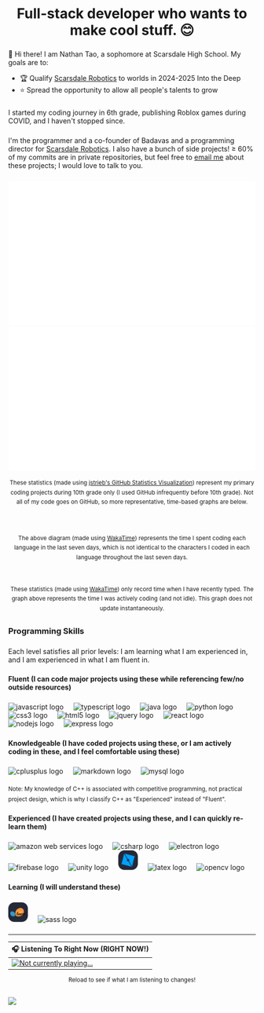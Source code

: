 <h1 align="center">Full-stack developer who wants to make cool stuff. 😊</h1>

###

<p align="left">👋 Hi there! I am Nathan Tao, a sophomore at Scarsdale High School. My goals are to:</p>
<ul>
  <li>🏆 Qualify <a href="https://github.com/Scarsdale-Robotics">Scarsdale Robotics</a> to worlds in 2024-2025 Into the Deep</li>
  <li>⭐ Spread the opportunity to allow all people's talents to grow</li>
</ul>

###

<p align="left">I started my coding journey in 6th grade, publishing Roblox games during COVID, and I haven't stopped since.</p>

###

<p align="left">I'm the programmer and a co-founder of Badavas and a programming director for <a href="https://github.com/Scarsdale-Robotics">Scarsdale Robotics</a>. I also have a bunch of side projects! ≥ 60% of my commits are in private repositories, but feel free to <a href="mailto:natnu212@gmail.com">email me</a> about these projects; I would love to talk to you.</p>

###

<div align="center">
  <img src="https://raw.githubusercontent.com/natnuo/github-stats-copy/master/generated/languages.svg#gh-dark-mode-only" />
  <img src="https://raw.githubusercontent.com/natnuo/github-stats-copy/master/generated/languages.svg#gh-light-mode-only" />
</div>
<p align="center"><sup>These statistics (made using <a href="https://github.com/jstrieb/github-stats">jstrieb's GitHub Statistics Visualization</a>) represent my primary coding projects during 10th grade only (I used GitHub infrequently before 10th grade). Not all of my code goes on GitHub, so more representative, time-based graphs are below.</sup></p>

###

<p align="center">
  <a href="https://wakatime.com">
    <picture>
      <source media="(prefers-color-scheme: dark)" srcset="https://wakatime.com/share/@natnuo/5143c6b1-9ccd-4ee2-965d-9d8d33ef066e.svg" width="700"  />
      <source media="(prefers-color-scheme: light)" srcset="https://wakatime.com/share/@natnuo/e349574b-44a1-46bd-ba1d-0b03c0fc8f5c.svg" width="700"  />
      <img alt="" src=""  />
    </picture>
  </a>
</p>
<p align="center"><sup>The above diagram (made using <a href="https://wakatime.com">WakaTime</a>) represents the time I spent coding each language in the last seven days, which is not identical to the characters I coded in each language throughout the last seven days.</sup></p>
<p align="center">
  <a href="https://wakatime.com">
    <picture>
      <source media="(prefers-color-scheme: dark)" srcset="https://wakatime.com/share/@natnuo/ea6cad03-0a3c-4746-a96c-87f5ebad1675.svg" width="700"  />
      <source media="(prefers-color-scheme: light)" srcset="https://wakatime.com/share/@natnuo/8292f2b5-b43b-48ff-b88e-13427e65f593.svg" width="700"  />
      <img alt="" src=""  />
    </picture>
  </a>
</p>
<p align="center"><sup>These statistics (made using <a href="https://wakatime.com">WakaTime</a>) only record time when I have recently typed. The graph above represents the time I was actively coding (and not idle). This graph does not update instantaneously.</sup></p>

###

<h3 align="left">Programming Skills</h3>

###

<p align="left">Each level satisfies all prior levels: I am learning what I am experienced in, and I am experienced in what I am fluent in.</p>

###

<h4 align="left">Fluent (I can code major projects using these while referencing few/no outside resources)</h4>

###

<div align="left">
  <img src="https://skillicons.dev/icons?i=js" height="40" alt="javascript logo"  />
  <img width="12" />
  <img src="https://skillicons.dev/icons?i=ts" height="40" alt="typescript logo"  />
  <img width="12" />
  <img src="https://skillicons.dev/icons?i=java" height="40" alt="java logo"  />
  <img width="12" />
  <img src="https://skillicons.dev/icons?i=py" height="40" alt="python logo"  />
  <img width="12" />
  <img src="https://skillicons.dev/icons?i=css" height="40" alt="css3 logo"  />
  <img width="12" />
  <img src="https://skillicons.dev/icons?i=html" height="40" alt="html5 logo"  />
  <img width="12" />
  <img src="https://skillicons.dev/icons?i=jquery" height="40" alt="jquery logo"  />
  <img width="12" />
  <img src="https://skillicons.dev/icons?i=react" height="40" alt="react logo"  />
  <img width="12" />
  <img src="https://skillicons.dev/icons?i=nodejs" height="40" alt="nodejs logo"  />
  <img width="12" />
  <img src="https://skillicons.dev/icons?i=express" height="40" alt="express logo"  />
</div>

###

<h4 align="left">Knowledgeable (I have coded projects using these, or I am actively coding in these, and I feel comfortable using these)</h4>

###

<div align="left">
  <img src="https://skillicons.dev/icons?i=cpp" height="40" alt="cplusplus logo"  />
  <img width="12" />
  <img src="https://skillicons.dev/icons?i=markdown" height="40" alt="markdown logo"  />
  <img width="12" />
  <img src="https://skillicons.dev/icons?i=mysql" height="40" alt="mysql logo"  />
</div>

<sub>Note: My knowledge of C++ is associated with competitive programming, not practical project design, which is why I classify C++ as "Experienced" instead of "Fluent".</sub>

###

<h4 align="left">Experienced (I have created projects using these, and I can quickly re-learn them)</h4>

###

<div align="left">
  <img src="https://skillicons.dev/icons?i=aws" height="40" alt="amazon web services logo"  />
  <img width="12" />
  <img src="https://skillicons.dev/icons?i=cs" height="40" alt="csharp logo"  />
  <img width="12" />
  <img src="https://skillicons.dev/icons?i=electron" height="40" alt="electron logo"  />
  <img width="12" />
  <img src="https://skillicons.dev/icons?i=firebase" height="40" alt="firebase logo"  />
  <img width="12" />
  <img src="https://skillicons.dev/icons?i=unity" height="40" alt="unity logo"  />
  <img width="12" />
  <img src="https://raw.githubusercontent.com/natnuo/natnuo/main/roblox-studio-logo.png" height="40" alt="roblox studio logo"  />
  <img width="12" />
  <img src="https://skillicons.dev/icons?i=latex" height="40" alt="latex logo"  />
  <img width="12" />
  <img src="https://skillicons.dev/icons?i=opencv" height="40" alt="opencv logo"  />
</div>

###

<h4 align="left">Learning (I will understand these)</h4>

###

<div align="left">
<!--   <img src="https://skillicons.dev/icons?i=pytorch" height="40" alt="pytorch logo"  />
  <img width="12" /> -->
  <img src="https://raw.githubusercontent.com/natnuo/natnuo/main/scikit-learn-logo.png" height="40" alt="scikit-learn logo"  />
<!--   <img width="12" />
  <img src="https://skillicons.dev/icons?i=tensorflow" height="40" alt="tensorflow logo"  /> -->
  <img width="12" />
  <img src="https://skillicons.dev/icons?i=sass" height="40" alt="sass logo"  />
</div>

###

<hr />
  <div align="center">
  <table>
    <head><tr><th>🎧 Listening To Right Now (RIGHT NOW!)</tr></th></thead>
    <tbody>
      <tr>
        <td>
          <a href="https://github.com/natnuo/spotify-data">
            <picture height="75px">
              <source media="(prefers-color-scheme: dark)" srcset="http://ec2-107-20-43-170.compute-1.amazonaws.com/currently-playing?theme=dark" height="75px"  />
              <source media="(prefers-color-scheme: light)" srcset="http://ec2-107-20-43-170.compute-1.amazonaws.com/currently-playing?theme=light" height="75px"  />
              <img alt="Not currently playing..." src=""  />
            </picture>
          </a>
        </td>
      </tr>
    </tbody>
  </table>
  <sup>Reload to see if what I am listening to changes!</sup>
</div>
    
###

![](https://hit.yhype.me/github/profile?user_id=120857878)

###

